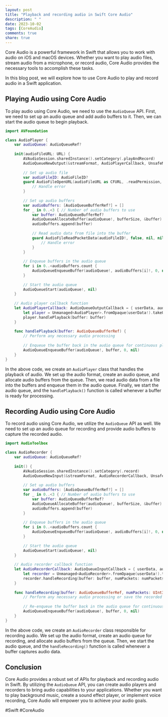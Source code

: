 ```yaml
---
layout: post
title: "Playback and recording audio in Swift Core Audio"
description: " "
date: 2023-10-02
tags: [CoreAudio]
comments: true
share: true
---
```


Core Audio is a powerful framework in Swift that allows you to work with audio on iOS and macOS devices. Whether you want to play audio files, stream audio from a microphone, or record audio, Core Audio provides the necessary tools to accomplish these tasks.

In this blog post, we will explore how to use Core Audio to play and record audio in a Swift application.

## Playing Audio using Core Audio
To play audio using Core Audio, we need to use the `AudioQueue` API. First, we need to set up an audio queue and add audio buffers to it. Then, we can start the audio queue to begin playback.

```swift
import AVFoundation

class AudioPlayer {
    var audioQueue: AudioQueueRef?
    
    init(audioFileURL: URL) {
        AVAudioSession.sharedInstance().setCategory(.playAndRecord)
        AudioQueueNewOutput(&streamFormat, AudioPlayerCallback, UnsafeMutableRawPointer(Unmanaged.passUnretained(self).toOpaque()), nil, nil, 0, &audioQueue)
        
        // Set up audio file
        var audioFileID: AudioFileID?
        guard AudioFileOpenURL(audioFileURL as CFURL, .readPermission, 0, &audioFileID) == noErr else {
            // Handle error
        }
        
        // Set up audio buffers
        var audioBuffers: [AudioQueueBufferRef?] = []
        for _ in 0..<3 { // Number of audio buffers to use
            var buffer: AudioQueueBufferRef?
            AudioQueueAllocateBuffer(audioQueue!, bufferSize, &buffer)
            audioBuffers.append(buffer)
            
            // Read audio data from file into the buffer
            guard AudioFileReadPacketData(audioFileID!, false, nil, nil, nil, &bufferSize, buffer!.pointee.mAudioData) == noErr else {
                // Handle error
            }
        }
        
        // Enqueue buffers in the audio queue
        for i in 0..<audioBuffers.count {
            AudioQueueEnqueueBuffer(audioQueue!, audioBuffers[i]!, 0, nil)
        }
        
        // Start the audio queue
        AudioQueueStart(audioQueue!, nil)
    }
    
    // Audio player callback function
    let AudioPlayerCallback: AudioQueueOutputCallback = { userData, audioQueue, buffer in
        let player = Unmanaged<AudioPlayer>.fromOpaque(userData!).takeUnretainedValue()
        player.handlePlayback(buffer: buffer)
    }
    
    func handlePlayback(buffer: AudioQueueBufferRef) {
        // Perform any necessary audio processing
        
        // Enqueue the buffer back in the audio queue for continuous playback
        AudioQueueEnqueueBuffer(audioQueue!, buffer, 0, nil)
    }
}
```

In the above code, we create an `AudioPlayer` class that handles the playback of audio. We set up the audio format, create an audio queue, and allocate audio buffers from the queue. Then, we read audio data from a file into the buffers and enqueue them in the audio queue. Finally, we start the audio queue, and the `handlePlayback()` function is called whenever a buffer is ready for processing.

## Recording Audio using Core Audio
To record audio using Core Audio, we utilize the `AudioQueue` API as well. We need to set up an audio queue for recording and provide audio buffers to capture the recorded audio.

```swift
import AudioToolbox

class AudioRecorder {
    var audioQueue: AudioQueueRef?
    
    init() {
        AVAudioSession.sharedInstance().setCategory(.record)
        AudioQueueNewInput(&streamFormat, AudioRecorderCallback, UnsafeMutableRawPointer(Unmanaged.passUnretained(self).toOpaque()), nil, nil, 0, &audioQueue)
        
        // Set up audio buffers
        var audioBuffers: [AudioQueueBufferRef?] = []
        for _ in 0..<3 { // Number of audio buffers to use
            var buffer: AudioQueueBufferRef?
            AudioQueueAllocateBuffer(audioQueue!, bufferSize, &buffer)
            audioBuffers.append(buffer)
        }
        
        // Enqueue buffers in the audio queue
        for i in 0..<audioBuffers.count {
            AudioQueueEnqueueBuffer(audioQueue!, audioBuffers[i]!, 0, nil)
        }
        
        // Start the audio queue
        AudioQueueStart(audioQueue!, nil)
    }
    
    // Audio recorder callback function
    let AudioRecorderCallback: AudioQueueInputCallback = { userData, audioQueue, buffer, startTime, numPackets, packetDescriptions in
        let recorder = Unmanaged<AudioRecorder>.fromOpaque(userData!).takeUnretainedValue()
        recorder.handleRecording(buffer: buffer, numPackets: numPackets, packetDescriptions: packetDescriptions)
    }
    
    func handleRecording(buffer: AudioQueueBufferRef, numPackets: UInt32, packetDescriptions: UnsafePointer<AudioStreamPacketDescription>?) {
        // Perform any necessary audio processing or save the recorded audio
        
        // Re-enqueue the buffer back in the audio queue for continuous recording
        AudioQueueEnqueueBuffer(audioQueue!, buffer, 0, nil)
    }
}
```

In the above code, we create an `AudioRecorder` class responsible for recording audio. We set up the audio format, create an audio queue for recording, and allocate audio buffers from the queue. Then, we start the audio queue, and the `handleRecording()` function is called whenever a buffer captures audio data.

## Conclusion
Core Audio provides a robust set of APIs for playback and recording audio in Swift. By utilizing the `AudioQueue` API, you can create audio players and recorders to bring audio capabilities to your applications. Whether you want to play background music, create a sound effect player, or implement voice recording, Core Audio will empower you to achieve your audio goals.

#Swift #CoreAudio